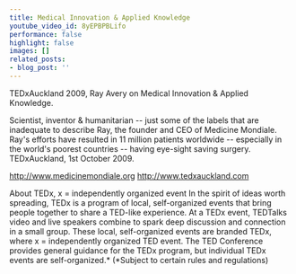 ```yaml
---
title: Medical Innovation & Applied Knowledge
youtube_video_id: 8yEPBPBLifo
performance: false
highlight: false
images: []
related_posts:
- blog_post: ''
---
```


TEDxAuckland 2009, Ray Avery on Medical Innovation & Applied Knowledge.

Scientist, inventor & humanitarian -- just some of the labels that are inadequate
to describe Ray, the founder and CEO of Medicine Mondiale. Ray's efforts have
resulted in 11 million patients worldwide -- especially in the world's poorest countries -- having eye-sight saving surgery. TEDxAuckland, 1st October 2009.

http://www.medicinemondiale.org
http://www.tedxauckland.com

About TEDx, x = independently organized event
In the spirit of ideas worth spreading, TEDx is a program of local, self-organized events that bring people together to share a TED-like experience. At a TEDx event, TEDTalks video and live speakers combine to spark deep discussion and connection in a small group. These local, self-organized events are branded TEDx, where x = independently organized TED event. The TED Conference provides general guidance for the TEDx program, but individual TEDx events are self-organized.* (*Subject to certain rules and regulations)
